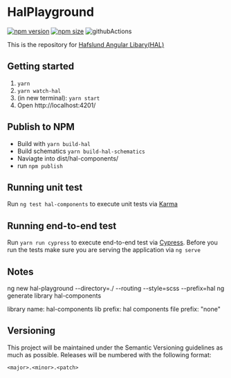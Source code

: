 # HalPlayground

[![npm version](https://badge.fury.io/js/%40hafslundnett%2Fhal-components.svg)](https://badge.fury.io/js/%40hafslundnett%2Fhal-components)
[![npm size](https://badgen.net/bundlephobia/minzip/@hafslundnett/hal-components)](https://bundlephobia.com/result?p=@hafslundnett/hal-components)
![githubActions](https://github.com/hafslundnett/hal-components/workflows/PublishNPM/badge.svg)


This is the repository for <a href='https://hal-components.hafslundnett.io'>Hafslund Angular Libary(HAL)</a>

## Getting started
1. `yarn`
2. `yarn watch-hal`
3. (in new terminal): `yarn start`
4. Open http://localhost:4201/

## Publish to NPM

- Build with `yarn build-hal`
- Build schematics `yarn build-hal-schematics `
- Naviagte into dist/hal-components/
- run `npm publish`

## Running unit test
Run <code>ng test hal-components</code> to execute unit tests via <a href='https://karma-runner.github.io/4.0/index.html'>Karma</a>

## Running end-to-end test
Run <code>yarn run cypress</code> to execute end-to-end test via <a href='https://www.cypress.io/'>Cypress</a>. Before you run the tests make sure you are serving the application via <code>ng serve</code>


## Notes
ng new hal-playground --directory=./ --routing --style=scss --prefix=hal
ng generate library hal-components

library name: hal-components
lib prefix: hal
components file prefix: "none"


## Versioning

This project will be maintained under the Semantic Versioning guidelines as much as possible. Releases will be numbered
with the following format:

`<major>.<minor>.<patch>`

